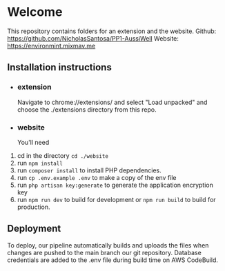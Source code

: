 # Welcome
This repository contains folders for an extension and the website.
Github: https://github.com/NicholasSantosa/PP1-AussiWell
Website: https://environmint.mixmav.me


## Installation instructions

- ### extension
    Navigate to chrome://extensions/ and select "Load unpacked" and choose the ./extensions directory from this repo.
- ### website
    You'll need 
1. cd in the directory ```cd ./website```
2. run ```npm install```
3. run ```composer install``` to install PHP dependencies.
4. run ```cp .env.example .env``` to make a copy of the env file
5. run ```php artisan key:generate``` to generate the application encryption key
3. run ```npm run dev``` to build for development or ```npm run build``` to build for production.


## Deployment

To deploy, our pipeline automatically builds and uploads the files when changes are pushed to the main branch our git repository.
Database credentials are added to the .env file during build time on AWS CodeBuild.
